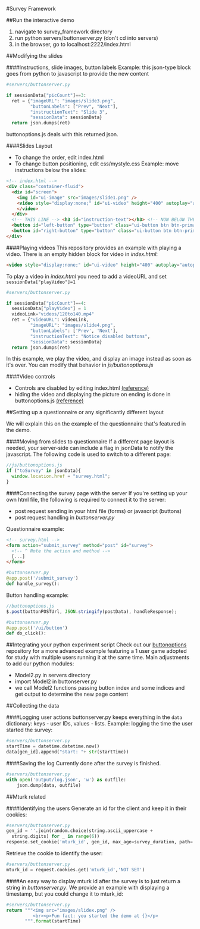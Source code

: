 #Survey Framework

##Run the interactive demo

  1. navigate to survey_framework directory
  2. run python servers/buttonserver.py (don't cd into servers)
  3. in the browser, go to localhost:2222/index.html


##Modifying the slides

####Instructions, slide images, button labels
Example: this json-type block goes from python to javascript to provide the new content
```python
#servers/buttonserver.py

if sessionData["picCount"]==3:
  ret = {"imageURL": "images/slide3.png",
         "buttonLabels": ["Prev", "Next"],
         "instructionText": "Slide 3",
         "sessionData": sessionData}
  return json.dumps(ret)
```
buttonoptions.js deals with this returned json.  


####Slides Layout
* To change the order, edit index.html
* To change button positioning, edit css/mystyle.css
Example: move instructions below the slides:
```html
<!-- index.html -->
<div class="container-fluid">
  <div id="screen">
    <img id="ui-image" src="images/slide1.png" />
    <video style="display:none;" id="ui-video" height="400" autoplay="autoplay" src="">
    </video>
  </div> 
  <!-- THIS LINE --> <h3 id="instruction-text"></h3> <!-- NOW BELOW THE IMG/VID -->
  <button id="left-button" type="button" class="ui-button btn btn-primary btn-lg" style="display:none;">null</button>
  <button id="right-button" type="button" class="ui-button btn btn-primary btn-lg">Next</button>
</div>
```


####Playing videos
This repository provides an example with playing a video. There is an empty hidden block for video in _index.html_:
```html
<video style="display:none;" id="ui-video" height="400" autoplay="autoplay" src=""></video>
```
To play a video in _index.html_ you need to add a videoURL and set ```sessionData["playVideo"]=1```
```python
#servers/buttonserver.py

if sessionData["picCount"]==4:  
  sessionData["playVideo"] = 1
  videoLink="videos/120to140.mp4"
  ret = {"videoURL": videoLink,
         "imageURL": "images/slide4.png",
         "buttonLabels": ['Prev', 'Next'],
         "instructionText": "Notice disabled buttons",
         "sessionData": sessionData}
  return json.dumps(ret)
```
In this example, we play the video, and display an image instead as soon as it's over. You can modify that behavior in _js/buttonoptions.js_   


####Video controls
* Controls are disabled by editing index.html [(reference)](http://www.w3schools.com/html/html5_video.asp)
* hiding the video and displaying the picture on ending is done in buttonoptions.js [(reference)](http://www.w3schools.com/tags/ref_av_dom.asp)  


##Setting up a questionnaire or any significantly different layout

We will explain this on the example of the questionnaire that's featured in the demo.  


####Moving from slides to questionnaire
If a different page layout is needed, your server-side can include a flag in jsonData to notify the javascript. The following code is used to switch to a different page:
```javascript
//js/buttonoptions.js
if ("toSurvey" in jsonData){
  window.location.href = "survey.html";
}
```


####Connecting the survey page with the server
If you're setting up your own html file, the following is required to connect it to the server:
* post request sending in your html file (forms) or javascript (buttons)
* post request handling in _buttonserver.py_  
  
Questionnaire example:
```html
<!-- survey.html -->
<form action="submit_survey" method="post" id="survey">
  <!-- ^ Note the action and method -->
  [...]
</form>
```
```python
#buttonserver.py
@app.post('/submit_survey')
def handle_survey():
```  

Button handling example:
```javascript
//buttonoptions.js
$.post(buttonPOSTUrl, JSON.stringify(postData), handleResponse);
```
```python
#buttonserver.py
@app.post('/ui/button')
def do_click():
```  

##Integrating your python experiment script
Check out our [buttonoptions](https://github.com/antonkuz/buttonoptions) repository for a more advanced example featuring a 1 user game adopted for study with multiple users running it at the same time.
Main adjustments to add our python modules:
* Model2.py in servers directory
* import Model2 in buttonserver.py
* we call Model2 functions passing button index and some indices and get output to determine the new page content  


##Collecting the data

####Logging user actions
buttonserver.py keeps everything in the ``` data ``` dictionary: keys - user IDs, values - lists. 
Example: logging the time the user started the survey:
```python
#servers/buttonserver.py
startTime = datetime.datetime.now()
data[gen_id].append("start: "+ str(startTime))
```

####Saving the log
Currently done after the survey is finished.
```python
#servers/buttonserver.py
with open('output/log.json', 'w') as outfile:
    json.dump(data, outfile)
```

##Mturk related

####Identifying the users
Generate an id for the client and keep it in their cookies:
```python
#servers/buttonserver.py
gen_id = ''.join(random.choice(string.ascii_uppercase +
  string.digits) for _ in range(6))
response.set_cookie('mturk_id', gen_id, max_age=survey_duration, path='/')
```
Retrieve the cookie to identify the user:
```python
#servers/buttonserver.py
mturk_id = request.cookies.get('mturk_id','NOT SET')
```

####An easy way to display mturk id after the survey is to just return a string in _buttonserver.py_. We provide an example with displaying a timestamp, but you could change it to mturk_id:
```python
#servers/buttonserver.py
return """<img src="images/slidex.png" />
          <br><p>Fun fact: you started the demo at {}</p>
       """.format(startTime)
```